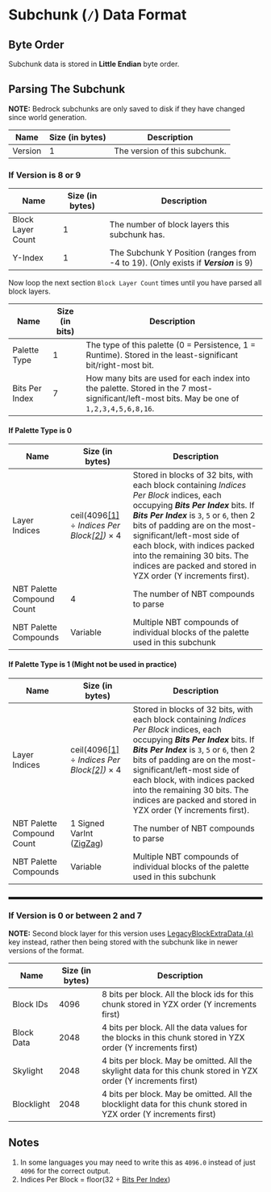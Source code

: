 # Subchunk (`/`) Data Format

## Byte Order

Subchunk data is stored in **Little Endian** byte order.

## Parsing The Subchunk

**NOTE:** Bedrock subchunks are only saved to disk if they have changed since world generation.

| Name | Size (in bytes) | Description |
|------|-----------------|-------------|
| Version | 1 | The version of this subchunk. |

### If Version is 8 or 9

| Name | Size (in bytes) | Description |
|------|-----------------|-------------|
| Block Layer Count | 1 | The number of block layers this subchunk has. |
| Y-Index | 1 | The Subchunk Y Position (ranges from -4 to 19). (Only exists if ***Version*** is 9) |

Now loop the next section `Block Layer Count` times until you have parsed all block layers.

| Name | Size (in bits) | Description |
|------|----------------|-------------|
| Palette Type | 1| The type of this palette (0 = Persistence, 1 = Runtime). Stored in the least-significant bit/right-most bit. |
| <a id="bits-per-index"></a> Bits Per Index | 7 | How many bits are used for each index into the palette.  Stored in the 7 most-significant/left-most bits. May be one of `1,2,3,4,5,6,8,16`. |

#### If Palette Type is 0

| Name | Size (in bytes) | Description |
|------|-----------------|-------------|
| Layer Indices | ceil(4096[\[1\]](#1) ÷ *Indices Per Block[\[2\]](#2))* × 4 | Stored in blocks of 32 bits, with each block containing *Indices Per Block* indices, each occupying ***Bits Per Index*** bits. If ***Bits Per Index*** is `3`, `5` or `6`, then 2 bits of padding are on the most-significant/left-most side of each block, with indices packed into the remaining 30 bits. The indices are packed and stored in YZX order (Y increments first). |
| NBT Palette Compound Count | 4 | The number of NBT compounds to parse |
| NBT Palette Compounds | Variable | Multiple NBT compounds of individual blocks of the palette used in this subchunk |

#### If Palette Type is 1 (Might not be used in practice)

| Name | Size (in bytes) | Description |
|------|-----------------|-------------|
| Layer Indices | ceil(4096[\[1\]](#1) ÷ *Indices Per Block[\[2\]](#2))* × 4 | Stored in blocks of 32 bits, with each block containing *Indices Per Block* indices, each occupying ***Bits Per Index*** bits. If ***Bits Per Index*** is `3`, `5` or `6`, then 2 bits of padding are on the most-significant/left-most side of each block, with indices packed into the remaining 30 bits. The indices are packed and stored in YZX order (Y increments first). |
| NBT Palette Compound Count | 1 Signed VarInt ([ZigZag](https://gist.github.com/mfuerstenau/ba870a29e16536fdbaba)) | The number of NBT compounds to parse |
| NBT Palette Compounds | Variable | Multiple NBT compounds of individual blocks of the palette used in this subchunk |

<hr style="height:5px;margin-top:25px">

### If Version is 0 or between 2 and 7

**NOTE:** Second block layer for this version uses [LegacyBlockExtraData (`4`)](./LegacyBlockExtraData_Format.md) key instead, rather then being stored with the subchunk like in newer versions of the format.

| Name | Size (in bytes) | Description |
|------|-----------------|-------------|
| Block IDs | 4096 | 8 bits per block. All the block ids for this chunk stored in YZX order (Y increments first) |
| Block Data | 2048 | 4 bits per block. All the data values for the blocks in this chunk stored in YZX order (Y increments first) |
| Skylight | 2048 | 4 bits per block. May be omitted. All the skylight data for this chunk stored in YZX order (Y increments first) |
| Blocklight | 2048 | 4 bits per block. May be omitted. All the blocklight data for this chunk stored in YZX order (Y increments first) |

## Notes
1. <a id="1"></a> In some languages you may need to write this as `4096.0` instead of just `4096` for the correct output.
2. <a id="2"></a> Indices Per Block = floor(32 ÷ [Bits Per Index](#bits-per-index))
